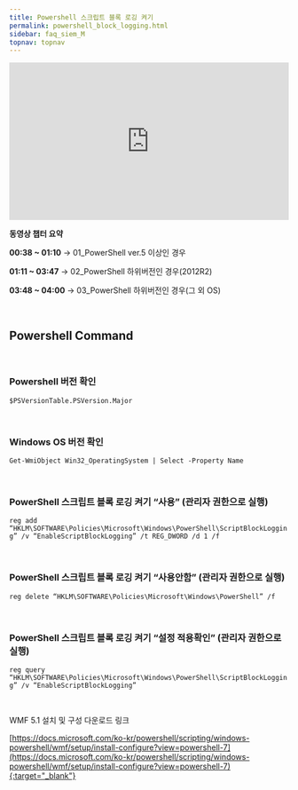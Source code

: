```yaml
---
title: Powershell 스크립트 블록 로깅 켜기
permalink: powershell_block_logging.html
sidebar: faq_siem_M
topnav: topnav
---
```


<style>.embed-container { position: relative; padding-bottom: 56.25%; height: 0; overflow: hidden; max-width: 100%; } .embed-container iframe, .embed-container object, .embed-container embed { position: absolute; top: 0; left: 0; width: 100%; height: 100%; }</style><div class='embed-container'><iframe src='https://www.youtube.com/embed/zbNXf4B__68' frameborder='0' allowfullscreen></iframe></div>


__동영상 챕터 요약__

**00:38 ~ 01:10** → 01_PowerShell ver.5 이상인 경우

**01:11 ~ 03:47** → 02_PowerShell 하위버전인 경우(2012R2)

**03:48 ~ 04:00** → 03_PowerShell 하위버전인 경우(그 외 OS)

<br />

## Powershell Command

<br />

### Powershell 버전 확인

`$PSVersionTable.PSVersion.Major`

<br />

### Windows OS 버전 확인

`Get-WmiObject Win32_OperatingSystem | Select -Property Name`

<br />

### PowerShell 스크립트 블록 로깅 켜기 “사용” (관리자 권한으로 실행)

`reg add “HKLM\SOFTWARE\Policies\Microsoft\Windows\PowerShell\ScriptBlockLogging” /v “EnableScriptBlockLogging” /t REG_DWORD /d 1 /f`

<br />

### PowerShell 스크립트 블록 로깅 켜기 “사용안함” (관리자 권한으로 실행)

`reg delete “HKLM\SOFTWARE\Policies\Microsoft\Windows\PowerShell” /f`

<br />

### PowerShell 스크립트 블록 로깅 켜기 “설정 적용확인” (관리자 권한으로 실행)

`reg query “HKLM\SOFTWARE\Policies\Microsoft\Windows\PowerShell\ScriptBlockLogging” /v “EnableScriptBlockLogging”`

<br />

WMF 5.1 설치 및 구성 다운로드 링크

[https://docs.microsoft.com/ko-kr/powershell/scripting/windows-powershell/wmf/setup/install-configure?view=powershell-7](https://docs.microsoft.com/ko-kr/powershell/scripting/windows-powershell/wmf/setup/install-configure?view=powershell-7){:target="_blank"}